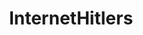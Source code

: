---
title: InternetHitlers
crosslinks:
- conspiracy
- The_Donald
- uncensorednews
- worldnews
- CringeAnarchy
- antiangloandjew
- far_right
- MGTOW
- europeannationalism
- THE_PACK
- bakchodi
- ImGoingToHellForThis
- PropagandaPosters
- pics
- GentilesUnited
- OldSchoolCool
- h3h3productions
- Trumpgret
- BlackPeopleTwitter
- technology
---